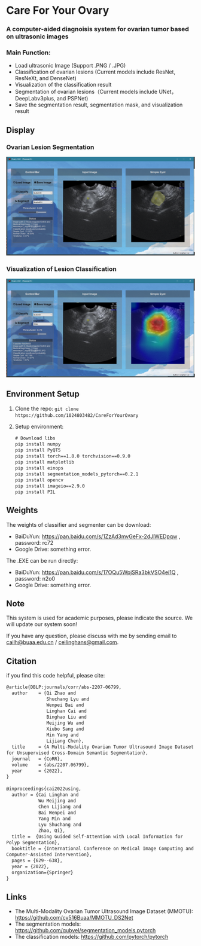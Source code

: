 # Care For Your Ovary

### A computer-aided diagnoisis system for ovarian tumor based on ultrasonic images


### Main Function:
- Load ultrasonic Image (Support .PNG / .JPG)
- Classification of ovarian lesions (Current models include ResNet, ResNeXt, and DenseNet)
- Visualization of the classification result
- Segmentation of ovarian lesions（Current models include UNet，DeepLabv3plus, and PSPNet)
- Save the segmentation result, segmentation mask, and visualization result

## Display
### Ovarian Lesion Segmentation
![segmentation.png](https://github.com/1024803482/CareForYourOvary/blob/master/Display/segmentation.png)
### Visualization of Lesion Classification
![classification.png](https://github.com/1024803482/CareForYourOvary/blob/master/Display/classification.png)

## Environment Setup
1. Clone the repo:
`git clone https://github.com/1024803482/CareForYourOvary` 

2. Setup environment:

    ```
    # Download libs
    pip install numpy 
    pip install PyQT5 
    pip install torch==1.8.0 torchvision==0.9.0
    pip install matplotlib
    pip install einops
    pip install segmentation_models_pytorch==0.2.1
    pip install opencv
    pip install imageio==2.9.0
    pip install PIL 
    ```
    
## Weights

The weights of classifier and segmenter can be download: 

- BaiDuYun: https://pan.baidu.com/s/1ZzAd3mvGeFx-2dJlWEDpqw , password: rc72
- Google Drive: something error.

The .EXE can be run directly:

- BaiDuYun: https://pan.baidu.com/s/17OQu5WpjSRa3bkVSO4ei1Q , password: n2o0
- Google Drive: something error.

## Note

This system is used for academic purposes, please indicate the source. We will update our system soon!

If you have any question, please discuss with me by sending email to cailh@buaa.edu.cn / ceilinghans@gmail.com.

## Citation
if you find this code helpful, please cite:

  ```
  @article{DBLP:journals/corr/abs-2207-06799,
    author    = {Qi Zhao and
                 Shuchang Lyu and
                 Wenpei Bai and
                 Linghan Cai and
                 Binghao Liu and
                 Meijing Wu and
                 Xiubo Sang and
                 Min Yang and
                 Lijiang Chen},
    title     = {A Multi-Modality Ovarian Tumor Ultrasound Image Dataset for Unsupervised Cross-Domain Semantic Segmentation},
    journal   = {CoRR},
    volume    = {abs/2207.06799},
    year      = {2022},
  }
  
  @inproceedings{cai2022using,
    author = {Cai Linghan and
              Wu Meijing and 
              Chen Lijiang and
              Bai Wenpei and
              Yang Min and
              Lyu Shuchang and
              Zhao, Qi},
    title =  {Using Guided Self-Attention with Local Information for Polyp Segmentation},
    booktitle = {International Conference on Medical Image Computing and Computer-Assisted Intervention},
    pages = {629--638},
    year = {2022},
    organization={Springer}
}
  ```
  
## Links
- The Multi-Modality Ovarian Tumor Ultrasound Image Dataset (MMOTU): https://github.com/cv516Buaa/MMOTU_DS2Net
- The segmentation models: https://github.com/qubvel/segmentation_models.pytorch
- The classification models: https://github.com/pytorch/pytorch
